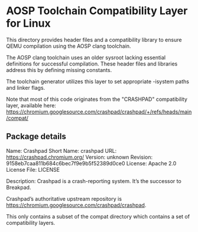 # AOSP Toolchain Compatibility Layer for Linux

This directory provides header files and a compatibility library to ensure QEMU compilation using the AOSP clang toolchain.

The AOSP clang toolchain uses an older sysroot lacking essential definitions for successful compilation. These header files and libraries address this by defining missing constants.

The toolchain generator utilizes this layer to set appropriate -isystem paths and linker flags.

Note that most of this code originates from the "CRASHPAD" compatibility layer, available here:
<https://chromium.googlesource.com/crashpad/crashpad/+/refs/heads/main/compat/>

## Package details

Name: Crashpad
Short Name: crashpad
URL: <https://crashpad.chromium.org/>
Version: unknown
Revision: 9158eb7caa811b684c6bec7f9e9b5f52389d0ce0
License: Apache 2.0
License File: LICENSE

Description:
Crashpad is a crash-reporting system. It’s the successor to Breakpad.

Crashpad’s authoritative upstream repository is
<https://chromium.googlesource.com/crashpad/crashpad>.

This only contains a subset of the compat directory which contains a
set of compatibility layers.
